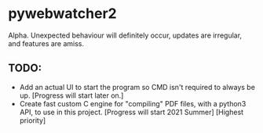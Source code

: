 # pywebwatcher2
Alpha. Unexpected behaviour will definitely occur, updates are irregular, and features are amiss.

## TODO:
- Add an actual UI to start the program so CMD isn't required to always be up. [Progress will start later on.]
- Create fast custom C engine for "compiling" PDF files, with a python3 API, to use in this project. [Progress will start 2021 Summer] [Highest priority]
